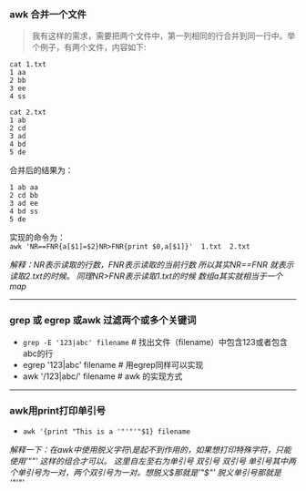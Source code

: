 ### awk 合并一个文件  
> 我有这样的需求，需要把两个文件中，第一列相同的行合并到同一行中。举个例子，有两个文件，内容如下:  

```
cat 1.txt
1 aa
2 bb
3 ee
4 ss

cat 2.txt
1 ab
2 cd
3 ad
4 bd
5 de
```  

合并后的结果为：  
```
1 ab aa
2 cd bb
3 ad ee
4 bd ss
5 de
```  

实现的命令为：  
```awk 'NR==FNR{a[$1]=$2}NR>FNR{print $0,a[$1]}'  1.txt  2.txt```  

*解释：NR表示读取的行数，FNR表示读取的当前行数
所以其实NR==FNR 就表示读取2.txt的时候。 同理NR>FNR表示读取1.txt的时候
数组a其实就相当于一个map*  

-------------------------------------------------------------
### grep 或 egrep 或awk 过滤两个或多个关键词  
* ```grep -E '123|abc' filename```  \# 找出文件（filename）中包含123或者包含abc的行  
* egrep '123|abc' filename    \# 用egrep同样可以实现  
* awk '/123|abc/'  filename \# awk 的实现方式  

----------------------------------------------------------------
### awk用print打印单引号  
* ```awk '{print "This is a '"'"'"$1} filename```  
 
*解释一下：在awk中使用脱义字符\是起不到作用的，如果想打印特殊字符，只能使用'""' 这样的组合才可以。
这里自左至右为单引号 双引号 双引号 单引号其中两个单引号为一对，两个双引号为一对。想脱义$那就是'"$"' 脱义单引号那就是 '"'"'*  


